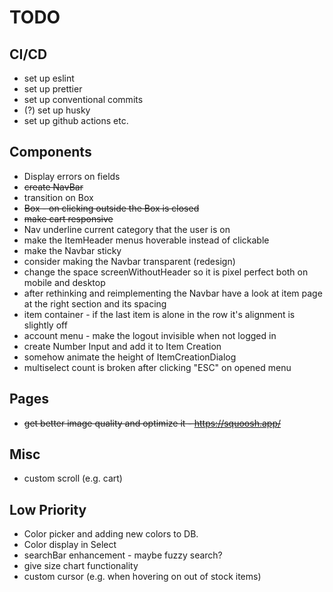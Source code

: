 # TODO

## CI/CD

- set up eslint
- set up prettier
- set up conventional commits
- (?) set up husky
- set up github actions etc.

## Components

- Display errors on fields
- ~~create NavBar~~
- transition on Box
- ~~Box - on clicking outside the Box is closed~~
- ~~make cart responsive~~
- Nav underline current category that the user is on
- make the ItemHeader menus hoverable instead of clickable
- make the Navbar sticky
- consider making the Navbar transparent (redesign)
- change the space screenWithoutHeader so it is pixel perfect both on mobile and desktop
- after rethinking and reimplementing the Navbar have a look at item page at the right section and its spacing
- item container - if the last item is alone in the row it's alignment is slightly off
- account menu - make the logout invisible when not logged in
- create Number Input and add it to Item Creation
- somehow animate the height of ItemCreationDialog
- multiselect count is broken after clicking "ESC" on opened menu

## Pages

- ~~get better image quality and optimize it - https://squoosh.app/~~

## Misc

- custom scroll (e.g. cart)

## Low Priority

- Color picker and adding new colors to DB.
- Color display in Select
- searchBar enhancement - maybe fuzzy search?
- give size chart functionality
- custom cursor (e.g. when hovering on out of stock items)
